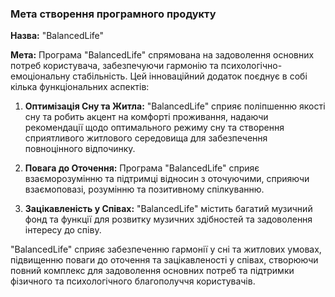 ### Мета створення програмного продукту

**Назва:** "BalancedLife"

**Мета:** Програма "BalancedLife" спрямована на задоволення основних потреб користувача, забезпечуючи гармонію та психологічно-емоціональну стабільність. Цей інноваційний додаток поєднує в собі кілька функціональних аспектів:

1. **Оптимізація Сну та Житла:**
   "BalancedLife" сприяє поліпшенню якості сну та робить акцент на комфорті проживання, надаючи рекомендації щодо оптимального режиму сну та створення сприятливого житлового середовища для забезпечення повноцінного відпочинку.

2. **Повага до Оточення:**
   Програма "BalancedLife" сприяє взаєморозумінню та підтримці відносин з оточуючими, сприяючи взаємоповазі, розумінню та позитивному спілкуванню.

3. **Зацікавленість у Співах:**
   "BalancedLife" містить багатий музичний фонд та функції для розвитку музичних здібностей та задоволення інтересу до співу.

"BalancedLife" сприяє забезпеченню гармонії у сні та житлових умовах, підвищенню поваги до оточення та зацікавленості у співах, створюючи повний комплекс для задоволення основних потреб та підтримки фізичного та психологічного благополуччя користувачів.
